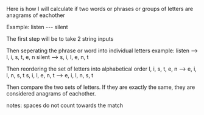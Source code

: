 Here is how I will calculate if two words or phrases or groups of letters are anagrams of eachother

Example: listen --- silent 

The first step will be to take 2 string inputs

Then seperating the phrase or word into individual letters
    example: listen --> l, i, s, t, e, n
             silent --> s, i, l, e, n, t

Then reordering the set of letters into alphabetical order
    l, i, s, t, e, n --> e, i, l, n, s, t
    s, i, l, e, n, t --> e, i, l, n, s, t

Then compare the two sets of letters. If they are exactly the same, they are considered anagrams of eachother.

notes: spaces do not count towards the match

